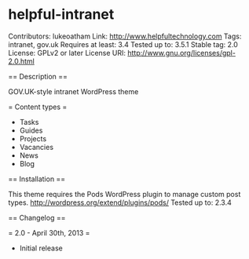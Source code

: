 helpful-intranet
================

Contributors: lukeoatham
Link: http://www.helpfultechnology.com
Tags: intranet, gov.uk
Requires at least: 3.4
Tested up to: 3.5.1
Stable tag: 2.0
License: GPLv2 or later
License URI: http://www.gnu.org/licenses/gpl-2.0.html


== Description ==

GOV.UK-style intranet WordPress theme


= Content types =

* Tasks
* Guides
* Projects
* Vacancies
* News
* Blog


== Installation ==

This theme requires the Pods WordPress plugin to manage custom post types.
http://wordpress.org/extend/plugins/pods/
Tested up to: 2.3.4


== Changelog ==

= 2.0 - April 30th, 2013 =
* Initial release


